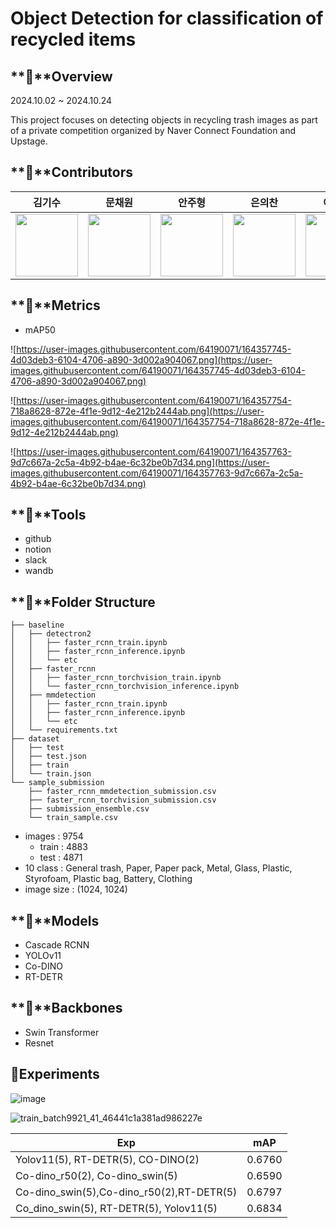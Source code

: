 # Object Detection for classification of recycled items

## **📘**Overview

2024.10.02 ~ 2024.10.24

This project focuses on detecting objects in recycling trash images as part of a private competition organized by Naver Connect Foundation and Upstage.


## **📘**Contributors

|김기수|문채원|안주형|은의찬|이재훈|장지우
|:----:|:----:|:----:|:----:|:----:|:----:|
| [<img src="https://github.com/user-attachments/assets/366fc4d1-3716-4214-a6ef-87f0a4c6147f" alt="" style="width:100px;100px;">](https://github.com/Bbuterfly) <br/> | [<img src="https://github.com/user-attachments/assets/ea61c11c-c577-45bb-ae8e-64dffa192402" alt="" style="width:100px;100px;">](https://github.com/mooniswan) <br/> | [<img src="https://github.com/user-attachments/assets/6bc5913f-6e59-4aae-9433-3db2c7251978" alt="" style="width:100px;100px;">](https://github.com/Ahn-latte) <br/> | [<img src="https://github.com/user-attachments/assets/22d440d4-516b-4973-a2fe-06adc145fa01" alt="" style="width:100px;100px;">](https://github.com/0522chan) <br/> | [<img src="https://github.com/user-attachments/assets/3ed91d99-0ad0-43ee-bb11-0aefc61a0a0e" alt="" style="width:100px;100px;">](https://github.com/syous154) <br/> | [<img src="https://github.com/user-attachments/assets/04f5faa7-05c4-4ecc-87f1-0befb53da70d" alt="" style="width:100px;100px;">](https://github.com/zangzoo) <br/> |

## **📘**Metrics

- mAP50

![https://user-images.githubusercontent.com/64190071/164357745-4d03deb3-6104-4706-a890-3d002a904067.png](https://user-images.githubusercontent.com/64190071/164357745-4d03deb3-6104-4706-a890-3d002a904067.png)

![https://user-images.githubusercontent.com/64190071/164357754-718a8628-872e-4f1e-9d12-4e212b2444ab.png](https://user-images.githubusercontent.com/64190071/164357754-718a8628-872e-4f1e-9d12-4e212b2444ab.png)

![https://user-images.githubusercontent.com/64190071/164357763-9d7c667a-2c5a-4b92-b4ae-6c32be0b7d34.png](https://user-images.githubusercontent.com/64190071/164357763-9d7c667a-2c5a-4b92-b4ae-6c32be0b7d34.png)

## **📰**Tools

- github
- notion
- slack
- wandb

## **📰**Folder Structure

```
├── baseline
│   ├── detectron2
│   │   ├── faster_rcnn_train.ipynb
│   │   ├── faster_rcnn_inference.ipynb
│   │   └── etc
│   ├── faster_rcnn
│   │   ├── faster_rcnn_torchvision_train.ipynb
│   │   └── faster_rcnn_torchvision_inference.ipynb
│   ├── mmdetection
│   │   ├── faster_rcnn_train.ipynb
│   │   ├── faster_rcnn_inference.ipynb
│   │   └── etc
│   └── requirements.txt
├── dataset
│   ├── test
│   ├── test.json
│   ├── train
│   └── train.json
└── sample_submission
    ├── faster_rcnn_mmdetection_submission.csv
    ├── faster_rcnn_torchvision_submission.csv
    ├── submission_ensemble.csv
    └── train_sample.csv
```

- images : 9754
    - train : 4883
    - test : 4871
- 10 class : General trash, Paper, Paper pack, Metal, Glass, Plastic, Styrofoam, Plastic bag, Battery, Clothing
- image size :  (1024, 1024)

## **📰**Models

- Cascade RCNN
- YOLOv11
- Co-DINO
- RT-DETR

## **📰**Backbones

- Swin Transformer
- Resnet

## **📰Experiments**
![image](https://github.com/user-attachments/assets/aa7fe374-df98-4a97-b3e8-d80ae2e57b71)

![train_batch9921_41_46441c1a381ad986227e](https://github.com/user-attachments/assets/e2535cce-6b17-4713-a822-7f906d6e0a18)


| Exp | mAP |
| --- | --- |
| Yolov11(5), RT-DETR(5), CO-DINO(2) | 0.6760 |
| Co-dino_r50(2), Co-dino_swin(5) | 0.6590 |
| Co-dino_swin(5),Co-dino_r50(2),RT-DETR(5) | 0.6797 |
| Co_dino_swin(5), RT-DETR(5), Yolov11(5) | 0.6834 |


